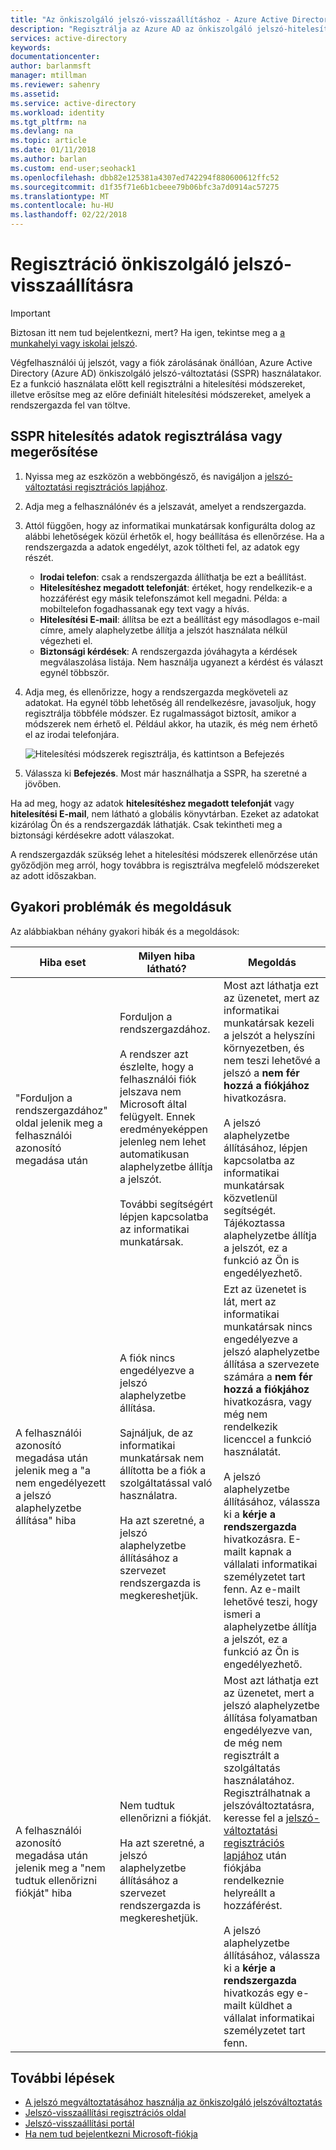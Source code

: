 ```yaml
---
title: "Az önkiszolgáló jelszó-visszaállításhoz - Azure Active Directory regisztrálása"
description: "Regisztrálja az Azure AD az önkiszolgáló jelszó-hitelesítési adatok alaphelyzetbe állítása"
services: active-directory
keywords: 
documentationcenter: 
author: barlanmsft
manager: mtillman
ms.reviewer: sahenry
ms.assetid: 
ms.service: active-directory
ms.workload: identity
ms.tgt_pltfrm: na
ms.devlang: na
ms.topic: article
ms.date: 01/11/2018
ms.author: barlan
ms.custom: end-user;seohack1
ms.openlocfilehash: dbb82e125381a4307ed742294f880600612ffc52
ms.sourcegitcommit: d1f35f71e6b1cbeee79b06bfc3a7d0914ac57275
ms.translationtype: MT
ms.contentlocale: hu-HU
ms.lasthandoff: 02/22/2018
---
```

# <a name="register-for-self-service-password-reset"></a>Regisztráció önkiszolgáló jelszó-visszaállításra

> [!IMPORTANT]
> Biztosan itt nem tud bejelentkezni, mert? Ha igen, tekintse meg a [a munkahelyi vagy iskolai jelszó](active-directory-passwords-update-your-own-password.md).

Végfelhasználói új jelszót, vagy a fiók zárolásának önállóan, Azure Active Directory (Azure AD) önkiszolgáló jelszó-változtatási (SSPR) használatakor. Ez a funkció használata előtt kell regisztrálni a hitelesítési módszereket, illetve erősítse meg az előre definiált hitelesítési módszereket, amelyek a rendszergazda fel van töltve.

## <a name="register-or-confirm-authentication-data-with-sspr"></a>SSPR hitelesítés adatok regisztrálása vagy megerősítése

1. Nyissa meg az eszközön a webböngésző, és navigáljon a [jelszó-változtatási regisztrációs lapjához](https://aka.ms/ssprsetup).
2. Adja meg a felhasználónév és a jelszavát, amelyet a rendszergazda.
3. Attól függően, hogy az informatikai munkatársak konfigurálta dolog az alábbi lehetőségek közül érhetők el, hogy beállítása és ellenőrzése. Ha a rendszergazda a adatok engedélyt, azok töltheti fel, az adatok egy részét.
    * **Irodai telefon**: csak a rendszergazda állíthatja be ezt a beállítást.
    * **Hitelesítéshez megadott telefonját**: értéket, hogy rendelkezik-e a hozzáférést egy másik telefonszámot kell megadni. Példa: a mobiltelefon fogadhassanak egy text vagy a hívás.
    * **Hitelesítési E-mail**: állítsa be ezt a beállítást egy másodlagos e-mail címre, amely alaphelyzetbe állítja a jelszót használata nélkül végezheti el.
    * **Biztonsági kérdések**: A rendszergazda jóváhagyta a kérdések megválaszolása listája. Nem használja ugyanezt a kérdést és választ egynél többször.
4. Adja meg, és ellenőrizze, hogy a rendszergazda megköveteli az adatokat. Ha egynél több lehetőség áll rendelkezésre, javasoljuk, hogy regisztrálja többféle módszer. Ez rugalmasságot biztosít, amikor a módszerek nem érhető el. Például akkor, ha utazik, és még nem érhető el az irodai telefonjára.

    ![Hitelesítési módszerek regisztrálja, és kattintson a Befejezés][Register]

5. Válassza ki **Befejezés**. Most már használhatja a SSPR, ha szeretné a jövőben.

Ha ad meg, hogy az adatok **hitelesítéshez megadott telefonját** vagy **hitelesítési E-mail**, nem látható a globális könyvtárban. Ezeket az adatokat kizárólag Ön és a rendszergazdák láthatják. Csak tekintheti meg a biztonsági kérdésekre adott válaszokat.

A rendszergazdák szükség lehet a hitelesítési módszerek ellenőrzése után győződjön meg arról, hogy továbbra is regisztrálva megfelelő módszereket az adott időszakban.

## <a name="common-problems-and-their-solutions"></a>Gyakori problémák és megoldásuk

 Az alábbiakban néhány gyakori hibák és a megoldások:

| Hiba eset| Milyen hiba látható?| Megoldás |
| --- | --- | --- |
| "Forduljon a rendszergazdához" oldal jelenik meg a felhasználói azonosító megadása után | Forduljon a rendszergazdához. <br> <br> A rendszer azt észlelte, hogy a felhasználói fiók jelszava nem Microsoft által felügyelt. Ennek eredményeképpen jelenleg nem lehet automatikusan alaphelyzetbe állítja a jelszót. <br> <br> További segítségért lépjen kapcsolatba az informatikai munkatársak. | Most azt láthatja ezt az üzenetet, mert az informatikai munkatársak kezeli a jelszót a helyszíni környezetben, és nem teszi lehetővé a jelszó a **nem fér hozzá a fiókjához** hivatkozásra. <br> <br> A jelszó alaphelyzetbe állításához, lépjen kapcsolatba az informatikai munkatársak közvetlenül segítségét. Tájékoztassa alaphelyzetbe állítja a jelszót, ez a funkció az Ön is engedélyezhető.|
| A felhasználói azonosító megadása után jelenik meg a "a nem engedélyezett a jelszó alaphelyzetbe állítása" hiba | A fiók nincs engedélyezve a jelszó alaphelyzetbe állítása. <br> <br> Sajnáljuk, de az informatikai munkatársak nem állította be a fiók a szolgáltatással való használatra. <br> <br> Ha azt szeretné, a jelszó alaphelyzetbe állításához a szervezet rendszergazda is megkereshetjük. | Ezt az üzenetet is lát, mert az informatikai munkatársak nincs engedélyezve a jelszó alaphelyzetbe állítása a szervezete számára a **nem fér hozzá a fiókjához** hivatkozásra, vagy még nem rendelkezik licenccel a funkció használatát. <br> <br> A jelszó alaphelyzetbe állításához, válassza ki a **kérje a rendszergazda** hivatkozásra. E-mailt kapnak a vállalati informatikai személyzetet tart fenn. Az e-mailt lehetővé teszi, hogy ismeri a alaphelyzetbe állítja a jelszót, ez a funkció az Ön is engedélyezhető. |
| A felhasználói azonosító megadása után jelenik meg a "nem tudtuk ellenőrizni fiókját" hiba | Nem tudtuk ellenőrizni a fiókját. <br> <br> Ha azt szeretné, a jelszó alaphelyzetbe állításához a szervezet rendszergazda is megkereshetjük. | Most azt láthatja ezt az üzenetet, mert a jelszó alaphelyzetbe állítása folyamatban engedélyezve van, de még nem regisztrált a szolgáltatás használatához. Regisztrálhatnak a jelszóváltoztatásra, keresse fel a [jelszó-változtatási regisztrációs lapjához](https://aka.ms/ssprsetup) után fiókjába rendelkeznie helyreállt a hozzáférést. <br> <br> A jelszó alaphelyzetbe állításához, válassza ki a **kérje a rendszergazda** hivatkozás egy e-mailt küldhet a vállalat informatikai személyzetet tart fenn. |

## <a name="next-steps"></a>További lépések

* [A jelszó megváltoztatásához használja az önkiszolgáló jelszóváltoztatás](active-directory-passwords-update-your-own-password.md)
* [Jelszó-visszaállítási regisztrációs oldal](https://aka.ms/ssprsetup)
* [Jelszó-visszaállítási portál](https://passwordreset.microsoftonline.com/)
* [Ha nem tud bejelentkezni Microsoft-fiókja](https://support.microsoft.com/help/12429/microsoft-account-sign-in-cant)

[Register]: ./media/active-directory-passwords-reset-register/register-2-methods.png "Jelszó-átállítási regisztráció oldaláról, valamint a regisztrált módszerek és a Befejezés gombra"

